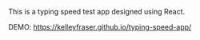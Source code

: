This is a typing speed test app designed using React.

DEMO: https://kelleyfraser.github.io/typing-speed-app/
